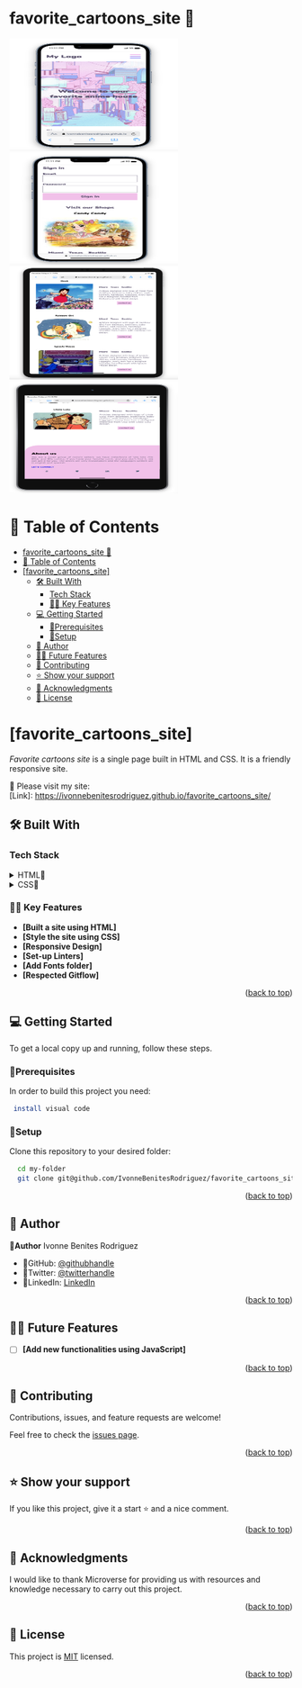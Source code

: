 # favorite_cartoons_site 🌷

<img src="img/cartoon1.png" width="300" height="200">
<img src="img/cartoon2.png" width="300" height="200">
<img src="img/cartoon3.png" width="300" height="200">
<img src="img/cartoon4.png" width="300" height="200">

# 📗 Table of Contents

- [favorite\_cartoons\_site 🌷](#favorite_cartoons_site-)
- [📗 Table of Contents](#-table-of-contents)
- [\[favorite\_cartoons\_site\] ](#favorite_cartoons_site--1)
  - [🛠 Built With ](#-built-with-)
    - [Tech Stack ](#tech-stack-)
    - [🌸🌷 Key Features ](#-key-features-)
  - [💻 Getting Started ](#-getting-started-)
    - [🌷Prerequisites](#prerequisites)
    - [🌷Setup](#setup)
  - [🌷 Author ](#-author-)
  - [🔭🌷 Future Features ](#-future-features-)
  - [🤝 Contributing ](#-contributing-)
  - [⭐️ Show your support ](#️-show-your-support-)
  - [🙏 Acknowledgments ](#-acknowledgments-)
  - [📝 License ](#-license-)

<!-- PROJECT DESCRIPTION -->

# [favorite_cartoons_site] <a name="about-project"></a>
*Favorite cartoons site* is a single page built in HTML and CSS. 
It is a friendly responsive site.
<br/>

🚀 Please visit my site:<br/>
[Link]: https://ivonnebenitesrodriguez.github.io/favorite_cartoons_site/
<br/>


## 🛠 Built With <a name="built-with"></a>

### Tech Stack <a name="tech-stack"></a>

<details>
<summary>HTML🌷</summary>
  <ul>
    <li><a href="https://developer.mozilla.org/es/docs/Web/HTML">HTML🌷</a></li>
  </ul>
</details>

<details>
<summary>CSS🌷</summary>
  <ul>
    <li><a href="https://developer.mozilla.org/es/docs/Web/CSS">CSS🌷</a></li>
  </ul>
</details>


### 🌸🌷 Key Features <a name="key-features"></a>

- **[Built a site using HTML]**
- **[Style the site using CSS]**
- **[Responsive Design]**
- **[Set-up Linters]**
- **[Add Fonts folder]**
- **[Respected Gitflow]**

<p align="right">(<a href="#readme-top">back to top</a>)</p>

## 💻 Getting Started <a name="getting-started"></a>

To get a local copy up and running, follow these steps.

### 🌷Prerequisites

In order to build this project you need:

```sh
 install visual code
```

### 🌷Setup

Clone this repository to your desired folder:


```sh
  cd my-folder
  git clone git@github.com/IvonneBenitesRodriguez/favorite_cartoons_site.git
```

<p align="right">(<a href="#readme-top">back to top</a>)</p>

## 🌷 Author <a name="authors"></a>

🌸**Author** Ivonne Benites Rodriguez <br/>

- 🌷GitHub: [@githubhandle](https://github.com/IvonneBenitesRodriguez)
- 🌷Twitter: [@twitterhandle](https://twitter.com/IvonneBenitesR)
- 🌷LinkedIn: [LinkedIn](https://www.linkedin.com/in/ivonnebenites/)

<p align="right">(<a href="#readme-top">back to top</a>)</p>

## 🔭🌷 Future Features <a name="future-features"></a>

- [ ] **[Add new functionalities using JavaScript]**

<p align="right">(<a href="#readme-top">back to top</a>)</p>

## 🤝 Contributing <a name="contributing"></a>

Contributions, issues, and feature requests are welcome!

Feel free to check the [issues page](../../issues/).

<p align="right">(<a href="#readme-top">back to top</a>)</p>

## ⭐️ Show your support <a name="support"></a>

If you like this project, give it a start ⭐️ and a nice comment.

<p align="right">(<a href="#readme-top">back to top</a>)</p>

## 🙏 Acknowledgments <a name="acknowledgements"></a>

I would like to thank Microverse for providing us with resources and 
knowledge necessary to carry out this project.

<p align="right">(<a href="#readme-top">back to top</a>)</p>

## 📝 License <a name="license"></a>

This project is [MIT](./LICENSE) licensed.

<p align="right">(<a href="#readme-top">back to top</a>)</p>
